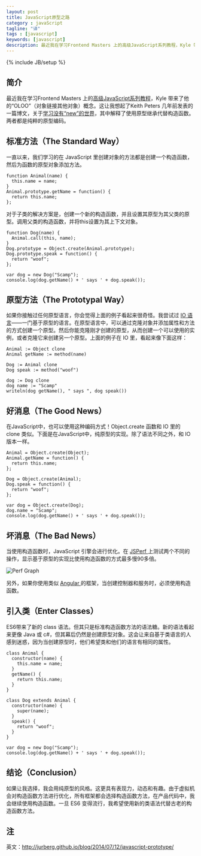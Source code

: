 ```yaml
---
layout: post
title: JavaScript原型之路
category : javaScript
tagline: "译"
tags : [javascript]
keywords: [javascript]
description: 最近我在学习Frontend Masters 上的高级JavaScript系列教程，Kyle 带来了他的“OLOO”（对象链接其他对象）概念。这让我想起了Keith Peters 几年前发表的一篇博文，关于学习没有“new”的世界，其中解释了使用原型继承代替构造函数。两者都是纯粹的原型编码
---
```

{% include JB/setup %}

## 简介

最近我在学习Frontend Masters 上的[高级JavaScript系列教程](https://frontendmasters.com/courses/advanced-javascript/)，Kyle 带来了他的“OLOO”（对象链接其他对象）概念。这让我想起了Keith Peters 几年前发表的一篇博文，关于[学习没有“new”的世界](http://www.adobe.com/devnet/html5/articles/javascript-object-creation.html)，其中解释了使用原型继承代替构造函数。两者都是纯粹的原型编码。

## 标准方法（The Standard Way）

一直以来，我们学习的在 JavaScript 里创建对象的方法都是创建一个构造函数，然后为函数的原型对象添加方法。

	function Animal(name) {
	  this.name = name;
	}
	Animal.prototype.getName = function() {
	  return this.name;
	};

对于子类的解决方案是，创建一个新的构造函数，并且设置其原型为其父类的原型。调用父类的构造函数，并将this设置为其上下文对象。

	function Dog(name) {
	  Animal.call(this, name);
	}
	Dog.prototype = Object.create(Animal.prototype);
	Dog.prototype.speak = function() {
	  return "woof";
	};
	
	var dog = new Dog("Scamp");
	console.log(dog.getName() + ' says ' + dog.speak());

## 原型方法（The Prototypal Way）

如果你接触过任何原型语言，你会觉得上面的例子看起来很奇怪。我尝试过 [IO 语言](http://iolanguage.org/)&mdash;&mdash;一门基于原型的语言。在原型语言中，可以通过克隆对象并添加属性和方法的方式创建一个原型。然后你能克隆刚才创建的原型，从而创建一个可以使用的实例，或者克隆它来创建另一个原型。上面的例子在 IO 里，看起来像下面这样：

	Animal := Object clone
	Animal getName := method(name)
	
	Dog := Animal clone
	Dog speak := method("woof")
	
	dog := Dog clone
	dog name := "Scamp"
	writeln(dog getName(), " says ", dog speak())

## 好消息（The Good News）

在JavaScript中，也可以使用这种编码方式！Object.create 函数和 IO 里的 clone 类似。下面是在JavaScript中，纯原型的实现。除了语法不同之外，和 IO 版本一样。

	Animal = Object.create(Object);
	Animal.getName = function() {
	  return this.name;
	};
	
	Dog = Object.create(Animal);
	Dog.speak = function() {
	  return "woof";
	};
	
	var dog = Object.create(Dog);
	dog.name = "Scamp";
	console.log(dog.getName() + ' says ' + dog.speak());

## 坏消息（The Bad News）

<span class="Apple-converted-space"><span class="Apple-converted-space">当使用构造函数时，JavaScript 引擎会进行优化。在 [JSPerf ](http://jsperf.com/proto-vs-ctor/3)上测试两个不同的操作，显示基于原型的实现比使用构造函数的方式最多慢90多倍。</span></span>

![Perf Graph](http://jurberg.github.io/images/proto-vs-ctor.png)

<span class="Apple-converted-space">另外，如果你使用类似 [Angular ](https://angularjs.org/)的框架，当创建控制器和服务时，必须使用构造函数。</span>

## 引入类（Enter Classes）

ES6带来了新的 class 语法。但其只是标准构造函数方法的语法糖。新的语法看起来更像 Java 或 c#，但其幕后仍然是创建原型对象。这会让来自基于类语言的人感到迷惑，因为当创建原型时，他们希望类和他们的语言有相同的属性。

	class Animal {
	  constructor(name) {
	    this.name = name;
	  }
	  getName() {
	    return this.name;
	  }
	}
	
	class Dog extends Animal {
	  constructor(name) {
	    super(name);
	  }
	  speak() {
	    return "woof";
	  }
	}
	
	var dog = new Dog("Scamp");
	console.log(dog.getName() + ' says ' + dog.speak());

## 结论（Conclusion）

如果让我选择，我会用纯原型的风格。这更具有表现力，动态和有趣。由于虚拟机会对构造函数方法进行优化，所有框架都会选择构造函数方法，在产品代码中，我会继续使用构造函数。一旦 ES6 变得流行，我希望使用新的类语法代替古老的构造函数方法。

## 注

英文：http://jurberg.github.io/blog/2014/07/12/javascript-prototype/